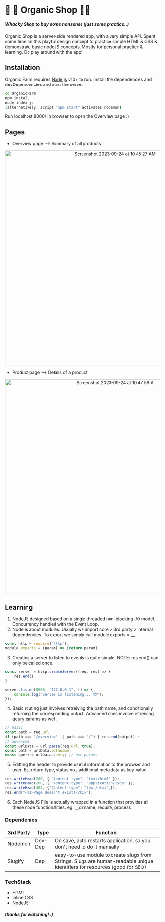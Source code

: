 # 🧀 🥦 Organic Shop 🥕🥑
##### Whacky Shop to buy some nonsense (just some practice..)
Organic Shop is a server-side rendered app, with a very simple API. Spent some time on this playful design concept to practice simple HTML & CSS & demonstrate basic nodeJS concepts. Mostly for personal practice & learning. Do play around with the app! 
## Installation
Organic Farm requires [Node.js](https://nodejs.org/) v10+ to run.
Install the dependencies and devDependencies and start the server.
```sh
cd OrganicFarm
npm install 
node index.js
(alternatively, script "npm start" activates nodemon)
```
Run localhost:8000/ in browser to open the Overview page :) 

## Pages
- Overview page -->  Summary of all products 

<p align="center">
  <img width="700" alt="Screenshot 2023-09-24 at 10 45 27 AM" src="https://github.com/ComputeJason/OrganicShop/assets/65109081/6bf77149-5349-4841-9ea4-0d964e8398dd">
</p>


- Product page -->  Details of a product

<p align="center">
  <img width="700" alt="Screenshot 2023-09-24 at 10 47 59 A" src="https://github.com/ComputeJason/OrganicShop/assets/65109081/d551fd01-aad4-467a-a963-dee85632bd45">
</p>




## Learning
1) NodeJS designed based on a single threaded non-blocking I/O model. Concurrency handled with the Event Loop.
2) Node is about modules. Usually we import core > 3rd party > internal dependencies. To export we simply call module.exports = __
```js
const http = require("http");
module.exports = (param) => {return param}
```

3) Creating a server to listen to events is quite simple. NOTE: res.end() can only be called once. 
```js
const server = http.createServer((req, res) => { 
    res.end() 
}

server.listen(8000, "127.0.0.1", () => {
	console.log("Server is listening... 😎");
});
```

4) Basic routing just involves retreiving the path name, and conditionally returning the corresponding output. Advanced ones involve retreiving qeury params as well. 
```js
// basic 
const path = req.url
if (path === "/overview" || path === "/") { res.end(output) } 
// advanced
const urlData = url.parse(req.url, true);
const path = urlData.pathname; 
const query = urlData.query; // use params 
```
5) Editting the header to provide useful information to the browser and user. Eg. return type, status no., additional meta data as key-value
```js
res.writeHead(200, { "Content-type": "text/html" });
res.writeHead(200, { "Content-type": "application/json" });
res.writeHead(404, {"Content-type": "text/html",});
res.end("<h1>Page doesn't exist!</h1>");
```


6) Each NodeJS File is actually wrapped in a function that provides all these node functionalities. eg. __dirname, require, process

### Dependenies
| 3rd Party | Type | Function |
| ------ | ------ | ------ |
| Nodemon | Dev-Dep | On save, auto restarts application, so you don't need to do it manually |
| Slugify | Dep | easy-to-use module to create slugs from Strings. Slugs are human-readable unique identifiers for resources (good for SEO) |


### TechStack
- HTML
- Inline CSS
- NodeJS 


##### thanks for watching! :) 

